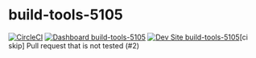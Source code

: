 # build-tools-5105

[![CircleCI](https://circleci.com/gh/pantheon-ci-bot/build-tools-5105.svg?style=shield)](https://circleci.com/gh/pantheon-ci-bot/build-tools-5105)
[![Dashboard build-tools-5105](https://img.shields.io/badge/dashboard-build_tools_5105-yellow.svg)](https://dashboard.pantheon.io/sites/e167d5ce-424a-46f1-80c0-cdb366d6555d#dev/code)
[![Dev Site build-tools-5105](https://img.shields.io/badge/site-build_tools_5105-blue.svg)](http://dev-build-tools-5105.pantheonsite.io/)[ci skip] Pull request that is not tested (#2)
